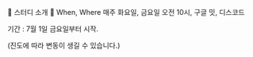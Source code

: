 🔎 스터디 소개
📌 When, Where
매주 화요일, 금요일 오전 10시, 구글 밋, 디스코드

기간 : 7월 1일 금요일부터 시작.

(진도에 따라 변동이 생길 수 있습니다.)
